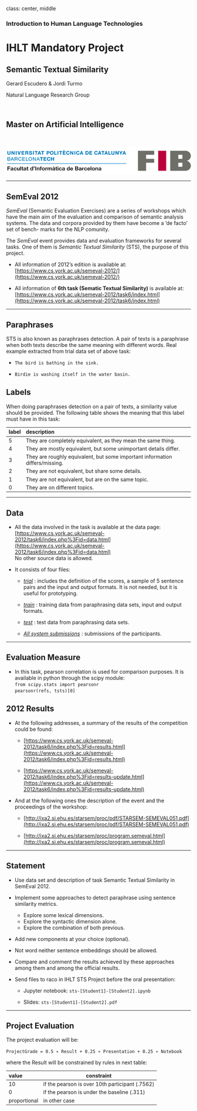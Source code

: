 class: center, middle

### Introduction to Human Language Technologies

# IHLT Mandatory Project

## Semantic Textual Similarity

Gerard Escudero & Jordi Turmo

Natural Language Research Group

<br>

## Master on Artificial Intelligence

<br>

![:scale 75%](fib.png)

---

## SemEval 2012

*SemEval* (Semantic Evaluation Exercises) are a series of workshops which have
the main aim of the evaluation and comparison of semantic analysis systems.
The data and corpora provided by them have become a ’de facto’ set of bench-
marks for the NLP comunity.

The *SemEval* event provides data and evaluation frameworks for several
tasks. One of them is *Semantic Textual Similarity* (STS), the purpose of this
project. 

* All information of 2012’s edition is available at: <br>
[https://www.cs.york.ac.uk/semeval-2012/](https://www.cs.york.ac.uk/semeval-2012/)

* All information of **6th task (Sematic Textual Similarity)** is available at: <br>
[https://www.cs.york.ac.uk/semeval-2012/task6/index.html](https://www.cs.york.ac.uk/semeval-2012/task6/index.html)

---

## Paraphrases

STS is also known as paraphrases detection. A pair of texts is a paraphrase
when both texts describe the same meaning with different words.
Real example extracted from trial data set of above task:

* `The bird is bathing in the sink.`

* `Birdie is washing itself in the water basin.`

## Labels

When doing paraphrases detection on a pair of texts, a similarity value should
be provided. The following table shows the meaning that this label must have
in this task:

| label | description  |
|:------|:-------------|
| 5     | They are completely equivalent, as they mean the same thing. |
| 4     | They are mostly equivalent, but some unimportant details differ. |
| 3     | They are roughly equivalent, but some important information differs/missing. |
| 2     | They are not equivalent, but share some details. |
| 1     | They are not equivalent, but are on the same topic. |
| 0     | They are on different topics. |

---

## Data

* All the data involved in the task is available at the data page: <br>
[https://www.cs.york.ac.uk/semeval-2012/task6/index.php%3Fid=data.html](https://www.cs.york.ac.uk/semeval-2012/task6/index.php%3Fid=data.html)<br>
No other source data is allowed.

* It consists of four files:

  - [*trial*](resources/trial.tgz) : includes the definition of the scores, a sample of 5 sentence pairs and the input and output formats. It is not needed, but it is useful for prototyping.

  - [*train*](resources/train.tgz) : training data from paraphrasing data sets, input and output formats.

  - [*test*](resources/test-gold.tgz) : test data from paraphrasing data sets.

  - [*All system submissions*](resources/task6-submissions.tgz) : submissions of the participants.

---

## Evaluation Measure

* In this task, pearson correlation is used for comparison purposes. It is available in python through the scipy module: <br>
`from scipy.stats import pearsonr` <br>
`pearsonr(refs, tsts)[0]`

## 2012 Results

* At the following addresses, a summary of the results of the competition could
be found: 

  - [https://www.cs.york.ac.uk/semeval-2012/task6/index.php%3Fid=results.html](https://www.cs.york.ac.uk/semeval-2012/task6/index.php%3Fid=results.html) 

  - [https://www.cs.york.ac.uk/semeval-2012/task6/index.php%3Fid=results-update.html](https://www.cs.york.ac.uk/semeval-2012/task6/index.php%3Fid=results-update.html)

* And at the following ones the description of the event and the proceedings
of the workshop:

  - [http://ixa2.si.ehu.es/starsem/proc/pdf/STARSEM-SEMEVAL051.pdf](http://ixa2.si.ehu.es/starsem/proc/pdf/STARSEM-SEMEVAL051.pdf)

  - [http://ixa2.si.ehu.es/starsem/proc/program.semeval.html](http://ixa2.si.ehu.es/starsem/proc/program.semeval.html)

---

## Statement

* Use data set and description of task Semantic Textual Similarity in SemEval 2012.

* Implement some approaches to detect paraphrase using sentence similarity
metrics.
  - Explore some lexical dimensions.
  - Explore the syntactic dimension alone.
  - Explore the combination of both previous.

* Add new components at your choice (optional).

* Not word neither sentence embeddings should be allowed.

* Compare and comment the results achieved by these approaches among them and among the official results.

* Send files to raco in IHLT STS Project before the oral presentation:
  - Jupyter notebook: `sts-[Student1]-[Student2].ipynb`

  - Slides: `sts-[Student1]-[Student2].pdf`

---

## Project Evaluation

The project evaluation will be:

`ProjectGrade = 0.5 ∗ Result + 0.25 ∗ Presentation + 0.25 ∗ Notebook`

where the Result will be constrained by rules in next table:

| value | constraint |
|:------|------------|
| 10    | if the pearson is over 10th participant (.7562) |
| 0     | if the pearson is under the baseline (.311) |
| proportional | in other case |
